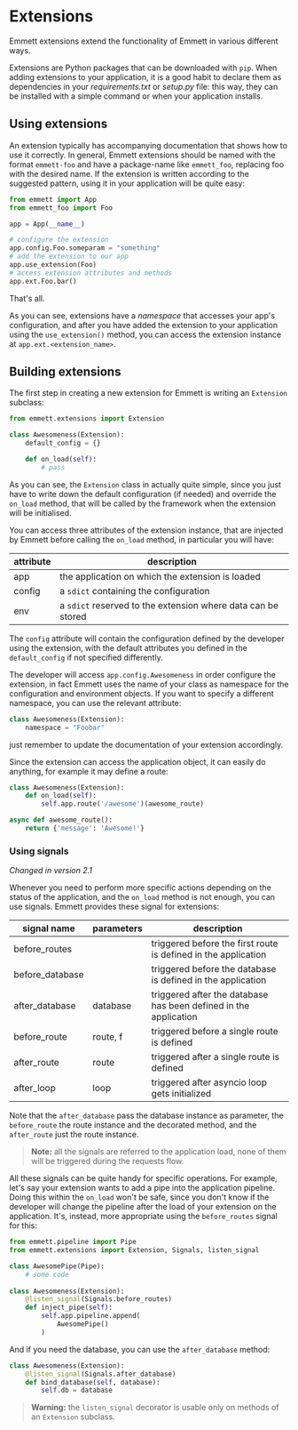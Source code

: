 Extensions
==========

Emmett extensions extend the functionality of Emmett in various different ways.

Extensions are Python packages that can be downloaded with `pip`. When adding extensions to your application, it is a good habit to declare them as dependencies in your *requirements.txt* or *setup.py* file: this way, they can be installed with a simple command or when your application installs.

Using extensions
----------------

An extension typically has accompanying documentation that shows how to use it correctly. In general, Emmett extensions should be named with the format `emmett-foo` and have a package-name like `emmett_foo`, replacing foo with the desired name. If the extension is written according to the suggested pattern, using it in your 
application will be quite easy:

```python
from emmett import App
from emmett_foo import Foo

app = App(__name__)

# configure the extension
app.config.Foo.someparam = "something"
# add the extension to our app
app.use_extension(Foo)
# access extension attributes and methods
app.ext.Foo.bar()
```

That's all.   

As you can see, extensions have a *namespace* that accesses your app's configuration, and after you have added the extension to your application using the `use_extension()` method, you can access the extension instance at `app.ext.<extension_name>`.


Building extensions
-------------------

The first step in creating a new extension for Emmett is writing an `Extension` subclass:

```python
from emmett.extensions import Extension

class Awesomeness(Extension):
    default_config = {}

    def on_load(self):
        # pass
```

As you can see, the `Extension` class in actually quite simple, since you just have to write down the default configuration (if needed) and override the `on_load` method, that will be called by the framework when the extension will be initialised.

You can access three attributes of the extension instance, that are injected by Emmett before calling the `on_load` method, in particular you will have:

| attribute | description |
| --- | --- |
| app | the application on which the extension is loaded |
| config | a `sdict` containing the configuration |
| env | a `sdict` reserved to the extension where data can be stored |

The `config` attribute will contain the configuration defined by the developer using the extension, with the default attributes you defined in the `default_config` if not specified differently.

The developer will access `app.config.Awesomeness` in order configure the extension, in fact Emmett uses the name of your class as namespace for the configuration and environment objects. If you want to specify a different namespace, you can use the relevant attribute:

```python
class Awesomeness(Extension):
    namespace = "Foobar"
```

just remember to update the documentation of your extension accordingly.

Since the extension can access the application object, it can easily do anything, for example it may define a route:

```python
class Awesomeness(Extension):
    def on_load(self):
        self.app.route('/awesome')(awesome_route)

async def awesome_route():
    return {'message': 'Awesome!'}
```

### Using signals

*Changed in version 2.1*

Whenever you need to perform more specific actions depending on the status of the application, and the `on_load` method is not enough, you can use signals. Emmett provides these signal for extensions:

| signal name | parameters | description |
| --- | --- | --- |
| before\_routes | | triggered before the first route is defined in the application |
| before\_database | | triggered before the database is defined in the application |
| after\_database | database | triggered after the database has been defined in the application |
| before\_route | route, f | triggered before a single route is defined |
| after\_route | route | triggered after a single route is defined |
| after\_loop | loop | triggered after asyncio loop gets initialized |

Note that the `after_database` pass the database instance as parameter, the `before_route` the route instance and the decorated method, and the `after_route` just the route instance.

> **Note:** all the signals are referred to the application load, none of them will be triggered during the requests flow.

All these signals can be quite handy for specific operations. For example, let's say your extension wants to add a pipe into the application pipeline. Doing this within the `on_load` won't be safe, since you don't know if the developer will change the pipeline after the load of your extension on the application. It's, instead, more appropriate using the `before_routes` signal for this: 

```python
from emmett.pipeline import Pipe
from emmett.extensions import Extension, Signals, listen_signal

class AwesomePipe(Pipe):
    # some code
    
class Awesomeness(Extension):
    @listen_signal(Signals.before_routes)
    def inject_pipe(self):
        self.app.pipeline.append(
            AwesomePipe()
        )
```

And if you need the database, you can use the `after_database` method:

```python
class Awesomeness(Extension):
    @listen_signal(Signals.after_database)
    def bind_database(self, database):
        self.db = database
```

> **Warning:** the `listen_signal` decorator is usable only on methods of an `Extension` subclass.
